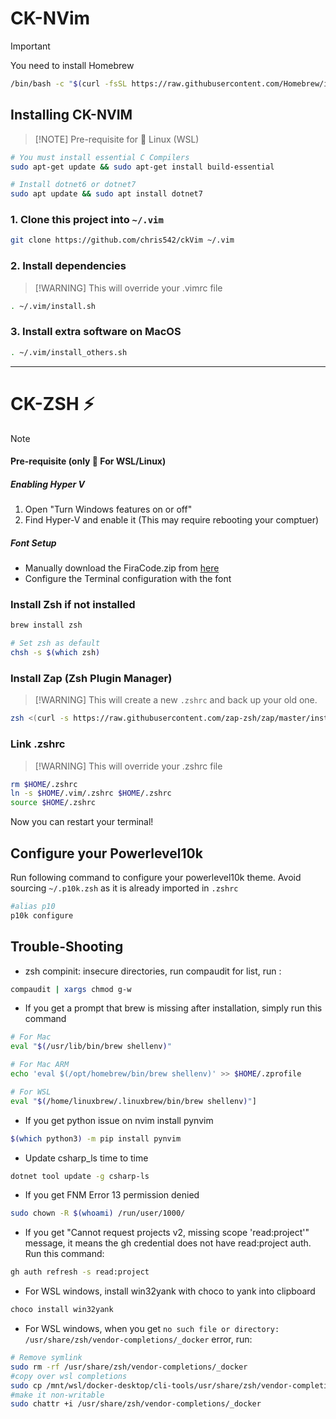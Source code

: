 # CK-NVim

> [!IMPORTANT]
> You need to install Homebrew

```bash
/bin/bash -c "$(curl -fsSL https://raw.githubusercontent.com/Homebrew/install/HEAD/install.sh)"
```

## Installing CK-NVIM

> [!NOTE] Pre-requisite for :penguin: Linux (WSL)

```bash
# You must install essential C Compilers
sudo apt-get update && sudo apt-get install build-essential

# Install dotnet6 or dotnet7
sudo apt update && sudo apt install dotnet7
```

### 1. Clone this project into `~/.vim`

```bash
git clone https://github.com/chris542/ckVim ~/.vim
```

### 2. Install dependencies

> [!WARNING] This will override your .vimrc file

```bash
. ~/.vim/install.sh
```

### 3. Install extra software on MacOS

```bash
. ~/.vim/install_others.sh
```

---

# CK-ZSH ⚡️

> [!NOTE]
>
> #### Pre-requisite (only :penguin: For WSL/Linux)
>
> ##### Enabling Hyper V
>
> 1. Open "Turn Windows features on or off"
> 2. Find Hyper-V and enable it (This may require rebooting your comptuer)
>
> ##### Font Setup
>
> - Manually download the FiraCode.zip from [here](https://github.com/ryanoasis/nerd-fonts/releases)
> - Configure the Terminal configuration with the font

### Install Zsh if not installed

```bash
brew install zsh

# Set zsh as default
chsh -s $(which zsh)
```

### Install Zap (Zsh Plugin Manager)

> [!WARNING] This will create a new `.zshrc` and back up your old one.

```bash
zsh <(curl -s https://raw.githubusercontent.com/zap-zsh/zap/master/install.zsh) --branch release-v1
```

### Link .zshrc

> [!WARNING] This will override your .zshrc file

```bash
rm $HOME/.zshrc
ln -s $HOME/.vim/.zshrc $HOME/.zshrc
source $HOME/.zshrc
```

Now you can restart your terminal!

## Configure your Powerlevel10k

Run following command to configure your powerlevel10k theme.
Avoid sourcing `~/.p10k.zsh` as it is already imported in `.zshrc`

```bash
#alias p10
p10k configure
```

## Trouble-Shooting

- zsh compinit: insecure directories, run compaudit for list, run :

```bash
compaudit | xargs chmod g-w
```

- If you get a prompt that brew is missing after installation, simply run this command

```bash
# For Mac
eval "$(/usr/lib/bin/brew shellenv)"

# For Mac ARM
echo 'eval $(/opt/homebrew/bin/brew shellenv)' >> $HOME/.zprofile

# For WSL
eval "$(/home/linuxbrew/.linuxbrew/bin/brew shellenv)"]
```

- If you get python issue on nvim install pynvim

```bash
$(which python3) -m pip install pynvim
```

- Update csharp_ls time to time

```bash
dotnet tool update -g csharp-ls
```

- If you get FNM Error 13 permission denied

```bash
sudo chown -R $(whoami) /run/user/1000/
```

- If you get "Cannot request projects v2, missing scope 'read:project'" message, it means the gh credential does not have read:project auth. Run this command:

```bash
gh auth refresh -s read:project
```

- For WSL windows, install win32yank with choco to yank into clipboard

```Powershell
choco install win32yank
```

- For WSL windows, when you get `no such file or directory: /usr/share/zsh/vendor-completions/_docker` error, run:

```bash
# Remove symlink
sudo rm -rf /usr/share/zsh/vendor-completions/_docker
#copy over wsl completions
sudo cp /mnt/wsl/docker-desktop/cli-tools/usr/share/zsh/vendor-completions/_docker /usr/share/zsh/vendor-completions/
#make it non-writable
sudo chattr +i /usr/share/zsh/vendor-completions/_docker
```
